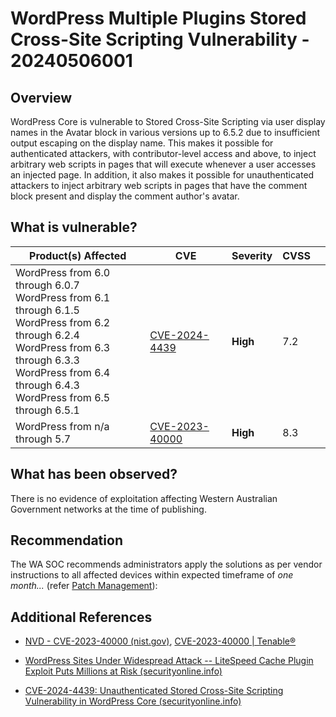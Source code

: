 # WordPress Multiple Plugins Stored Cross-Site Scripting Vulnerability - 20240506001

## Overview

WordPress Core is vulnerable to Stored Cross-Site Scripting via user display names in the Avatar block in various versions up to 6.5.2 due to insufficient output escaping on the display name. This makes it possible for authenticated attackers, with contributor-level access and above, to inject arbitrary web scripts in pages that will execute whenever a user accesses an injected page. In addition, it also makes it possible for unauthenticated attackers to inject arbitrary web scripts in pages that have the comment block present and display the comment author's avatar.

## What is vulnerable?

| Product(s) Affected                                                                                                                                                                                          | CVE                                                               | Severity   | CVSS |     |
| ------------------------------------------------------------------------------------------------------------------------------------------------------------------------------------------------------------ | ----------------------------------------------------------------- | ---------- | ---- | --- |
|WordPress from 6.0 through 6.0.7 <br>WordPress from 6.1 through 6.1.5<br>WordPress from 6.2 through 6.2.4<br>WordPress from 6.3 through 6.3.3<br>WordPress from 6.4 through 6.4.3<br>WordPress from 6.5 through 6.5.1  | [CVE-2024-4439](https://nvd.nist.gov/vuln/detail/CVE-2024-4439) | **High** | 7.2  |     |
WordPress from n/a through 5.7 |[CVE-2023-40000](https://nvd.nist.gov/vuln/detail/CVE-2023-40000) | **High** | 8.3  |



## What has been observed?

There is no evidence of exploitation affecting Western Australian Government networks at the time of publishing.

## Recommendation

The WA SOC recommends administrators apply the solutions as per vendor instructions to all affected devices within expected timeframe of *one month...* (refer [Patch Management](../guidelines/patch-management.md)):

## Additional References

- [NVD - CVE-2023-40000 (nist.gov)](https://nvd.nist.gov/vuln/detail/CVE-2023-40000 "https://nvd.nist.gov/vuln/detail/CVE-2023-40000"), [CVE-2023-40000 | Tenable®](https://www.tenable.com/cve/CVE-2023-40000 "https://www.tenable.com/cve/CVE-2023-40000")

- [WordPress Sites Under Widespread Attack -- LiteSpeed Cache Plugin Exploit Puts Millions at Risk (securityonline.info)](https://securityonline.info/wordpress-sites-under-widespread-attack-litespeed-cache-plugin-exploit-puts-millions-at-risk/ "https://securityonline.info/wordpress-sites-under-widespread-attack-litespeed-cache-plugin-exploit-puts-millions-at-risk/")

- [CVE-2024-4439: Unauthenticated Stored Cross-Site Scripting Vulnerability in WordPress Core (securityonline.info)](https://securityonline.info/cve-2024-4439-unauthenticated-stored-cross-site-scripting-vulnerability-in-wordpress-core/ "https://securityonline.info/cve-2024-4439-unauthenticated-stored-cross-site-scripting-vulnerability-in-wordpress-core/")
